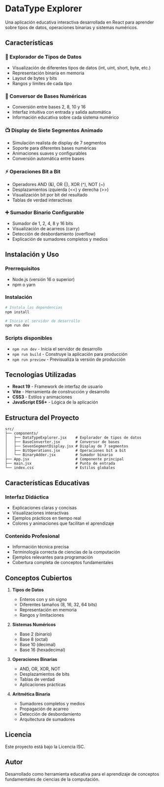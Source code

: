 # DataType Explorer

Una aplicación educativa interactiva desarrollada en React para aprender sobre tipos de datos, operaciones binarias y sistemas numéricos.

## Características

### 🔢 Explorador de Tipos de Datos
- Visualización de diferentes tipos de datos (int, uint, short, byte, etc.)
- Representación binaria en memoria
- Layout de bytes y bits
- Rangos y límites de cada tipo

### 🔄 Conversor de Bases Numéricas
- Conversión entre bases 2, 8, 10 y 16
- Interfaz intuitiva con entrada y salida automática
- Información educativa sobre cada sistema numérico

### 📺 Display de Siete Segmentos Animado
- Simulación realista de display de 7 segmentos
- Soporte para diferentes bases numéricas
- Animaciones suaves y configurables
- Conversión automática entre bases

### ⚡ Operaciones Bit a Bit
- Operadores AND (&), OR (|), XOR (^), NOT (~)
- Desplazamientos izquierda (<<) y derecha (>>)
- Visualización bit por bit del resultado
- Tablas de verdad interactivas

### ➕ Sumador Binario Configurable
- Sumador de 1, 2, 4, 8 y 16 bits
- Visualización de acarreos (carry)
- Detección de desbordamiento (overflow)
- Explicación de sumadores completos y medios

## Instalación y Uso

### Prerrequisitos
- Node.js (versión 16 o superior)
- npm o yarn

### Instalación
```bash
# Instala las dependencias
npm install

# Inicia el servidor de desarrollo
npm run dev
```

### Scripts disponibles
- `npm run dev` - Inicia el servidor de desarrollo
- `npm run build` - Construye la aplicación para producción
- `npm run preview` - Previsualiza la versión de producción

## Tecnologías Utilizadas

- **React 19** - Framework de interfaz de usuario
- **Vite** - Herramienta de construcción y desarrollo
- **CSS3** - Estilos y animaciones
- **JavaScript ES6+** - Lógica de la aplicación

## Estructura del Proyecto

```
src/
├── components/
│   ├── DataTypeExplorer.jsx    # Explorador de tipos de datos
│   ├── BaseConverter.jsx       # Conversor de bases
│   ├── SevenSegmentDisplay.jsx # Display de 7 segmentos
│   ├── BitOperations.jsx       # Operaciones bit a bit
│   └── BinaryAdder.jsx         # Sumador binario
├── App.jsx                     # Componente principal
├── main.jsx                    # Punto de entrada
└── index.css                   # Estilos globales
```

## Características Educativas

### Interfaz Didáctica
- Explicaciones claras y concisas
- Visualizaciones interactivas
- Ejemplos prácticos en tiempo real
- Colores y animaciones que facilitan el aprendizaje

### Contenido Profesional
- Información técnica precisa
- Terminología correcta de ciencias de la computación
- Ejemplos relevantes para programación
- Cobertura completa de conceptos fundamentales

## Conceptos Cubiertos

1. **Tipos de Datos**
   - Enteros con y sin signo
   - Diferentes tamaños (8, 16, 32, 64 bits)
   - Representación en memoria
   - Rangos y limitaciones

2. **Sistemas Numéricos**
   - Base 2 (binario)
   - Base 8 (octal)
   - Base 10 (decimal)
   - Base 16 (hexadecimal)

3. **Operaciones Binarias**
   - AND, OR, XOR, NOT
   - Desplazamientos de bits
   - Tablas de verdad
   - Aplicaciones prácticas

4. **Aritmética Binaria**
   - Sumadores completos y medios
   - Propagación de acarreo
   - Detección de desbordamiento
   - Arquitectura de sumadores

## Licencia

Este proyecto está bajo la Licencia ISC.

## Autor

Desarrollado como herramienta educativa para el aprendizaje de conceptos fundamentales de ciencias de la computación.